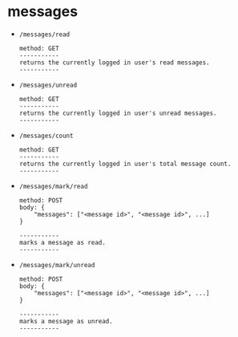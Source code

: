 # messages

- `/messages/read`
	```
	method: GET
	-----------
	returns the currently logged in user's read messages.
	-----------
	```

- `/messages/unread`
	```
	method: GET
	-----------
	returns the currently logged in user's unread messages.
	-----------
	```

- `/messages/count`
	```
	method: GET
	-----------
	returns the currently logged in user's total message count.
	-----------
	```

- `/messages/mark/read`
	```
	method: POST
	body: {
		"messages": ["<message id>", "<message id>", ...]
	}

	-----------	
	marks a message as read.
	-----------
	```

- `/messages/mark/unread`
	```
	method: POST
	body: {
		"messages": ["<message id>", "<message id>", ...]
	}
	
	-----------
	marks a message as unread.
	-----------
	```